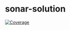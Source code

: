 # sonar-solution

[![Coverage](https://codecov.io/gh/hsn-soft/sonar-solution/branch/dev/graph/badge.svg?token=8SYZUUBRR0)](https://codecov.io/gh/hsn-soft/sonar-solution)
